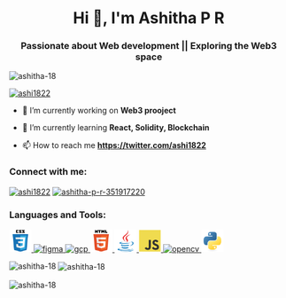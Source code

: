 <h1 align="center">Hi 👋, I'm Ashitha P R</h1>
<h3 align="center">Passionate about Web development || Exploring the Web3 space</h3>

<p align="left"> <img src="https://komarev.com/ghpvc/?username=ashitha-18&label=Profile%20views&color=0e75b6&style=flat" alt="ashitha-18" /> </p>

<p align="left"> <a href="https://twitter.com/ashi1822" target="blank"><img src="https://img.shields.io/twitter/follow/ashi1822?logo=twitter&style=for-the-badge" alt="ashi1822" /></a> </p>

- 🔭 I’m currently working on **Web3 prooject**

- 🌱 I’m currently learning **React, Solidity, Blockchain**

- 📫 How to reach me **https://twitter.com/ashi1822**

<h3 align="left">Connect with me:</h3>
<p align="left">
<a href="https://twitter.com/ashi1822" target="blank"><img align="center" src="https://raw.githubusercontent.com/rahuldkjain/github-profile-readme-generator/master/src/images/icons/Social/twitter.svg" alt="ashi1822" height="30" width="40" /></a>
<a href="https://linkedin.com/in/ashitha-p-r-351917220" target="blank"><img align="center" src="https://raw.githubusercontent.com/rahuldkjain/github-profile-readme-generator/master/src/images/icons/Social/linked-in-alt.svg" alt="ashitha-p-r-351917220" height="30" width="40" /></a>
</p>

<h3 align="left">Languages and Tools:</h3>
<p align="left"> <a href="https://www.w3schools.com/css/" target="_blank" rel="noreferrer"> <img src="https://raw.githubusercontent.com/devicons/devicon/master/icons/css3/css3-original-wordmark.svg" alt="css3" width="40" height="40"/> </a> <a href="https://www.figma.com/" target="_blank" rel="noreferrer"> <img src="https://www.vectorlogo.zone/logos/figma/figma-icon.svg" alt="figma" width="40" height="40"/> </a> <a href="https://cloud.google.com" target="_blank" rel="noreferrer"> <img src="https://www.vectorlogo.zone/logos/google_cloud/google_cloud-icon.svg" alt="gcp" width="40" height="40"/> </a> <a href="https://www.w3.org/html/" target="_blank" rel="noreferrer"> <img src="https://raw.githubusercontent.com/devicons/devicon/master/icons/html5/html5-original-wordmark.svg" alt="html5" width="40" height="40"/> </a> <a href="https://www.java.com" target="_blank" rel="noreferrer"> <img src="https://raw.githubusercontent.com/devicons/devicon/master/icons/java/java-original.svg" alt="java" width="40" height="40"/> </a> <a href="https://developer.mozilla.org/en-US/docs/Web/JavaScript" target="_blank" rel="noreferrer"> <img src="https://raw.githubusercontent.com/devicons/devicon/master/icons/javascript/javascript-original.svg" alt="javascript" width="40" height="40"/> </a> <a href="https://opencv.org/" target="_blank" rel="noreferrer"> <img src="https://www.vectorlogo.zone/logos/opencv/opencv-icon.svg" alt="opencv" width="40" height="40"/> </a> <a href="https://www.python.org" target="_blank" rel="noreferrer"> <img src="https://raw.githubusercontent.com/devicons/devicon/master/icons/python/python-original.svg" alt="python" width="40" height="40"/> </a> </p>

<p><img align="left" src="https://github-readme-stats.vercel.app/api/top-langs?username=ashitha-18&show_icons=true&locale=en&layout=compact" alt="ashitha-18" /></p>

<p>&nbsp;<img align="center" src="https://github-readme-stats.vercel.app/api?username=ashitha-18&show_icons=true&locale=en" alt="ashitha-18" /></p>

<p><img align="center" src="https://github-readme-streak-stats.herokuapp.com/?user=ashitha-18&" alt="ashitha-18" /></p>
